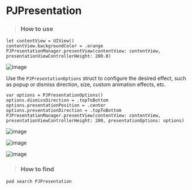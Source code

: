 # PJPresentation
> ### How to use

```
let contentView = UIView()
contentView.backgroundColor = .orange
PJPresentationManager.presentView(contentView: contentView, presentationViewControllerHeight: 200.0)
```

![image](https://github.com/piaojin/PJPresentation/blob/master/ExampleVideos/0.gif)

Use the `PJPresentationOptions` struct to configure the desired effect, such as popup or dismiss direction, size, custom animation effects, etc. 

```
var options = PJPresentationOptions()
options.dismissDirection = .topToBottom
options.presentationPosition = .center
options.presentationDirection = .topToBottom
PJPresentationManager.presentView(contentView: contentView, presentationViewControllerHeight: 200, presentationOptions: options)
```

![image](https://github.com/piaojin/PJPresentation/blob/master/ExampleVideos/1.gif)

![image](https://github.com/piaojin/PJPresentation/blob/master/ExampleVideos/2.gif)

![image](https://github.com/piaojin/PJPresentation/blob/master/ExampleVideos/3.gif)

> ### How to find
```
pod search PJPresentation
```


